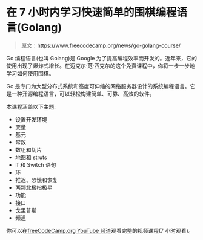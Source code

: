 # 在 7 小时内学习快速简单的围棋编程语言(Golang)

> 原文：<https://www.freecodecamp.org/news/go-golang-course/>

Go 编程语言(也叫 Golang)是 Google 为了提高编程效率而开发的。近年来，它的使用出现了爆炸式增长。在迈克尔·范·西克尔的这个免费课程中，你将一步一步地学习如何使用围棋。

Go 是专门为大型分布式系统和高度可伸缩的网络服务器设计的系统编程语言。它是一种开源编程语言，可以轻松构建简单、可靠、高效的软件。

本课程涵盖以下主题:

*   设置开发环境
*   变量
*   基元
*   常数
*   数组和切片
*   地图和 struts
*   If 和 Switch 语句
*   环
*   推迟、恐慌和恢复
*   两颗北极指极星
*   功能
*   接口
*   戈里普斯
*   频道

你可以在[freeCodeCamp.org YouTube 频道](https://www.youtube.com/watch?v=YS4e4q9oBaU)观看完整的视频课程(7 小时观看)。